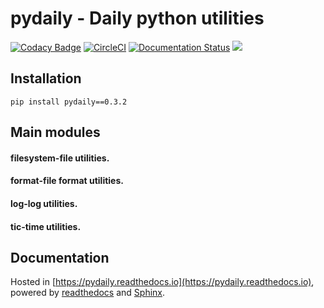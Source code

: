 **pydaily - Daily python utilities**
============
[![Codacy Badge](https://api.codacy.com/project/badge/Grade/8e2dbb9defe6410793beed44f22783d2)](https://app.codacy.com/app/PingjunChen/pydaily?utm_source=github.com&utm_medium=referral&utm_content=PingjunChen/pydaily&utm_campaign=Badge_Grade_Dashboard)
[![CircleCI](https://circleci.com/gh/PingjunChen/pydaily.svg?style=svg)](https://circleci.com/gh/PingjunChen/pydaily)
[![Documentation Status](https://readthedocs.org/projects/pydaily/badge/?version=latest)](https://pydaily.readthedocs.io/en/latest/?badge=latest)
![](https://img.shields.io/github/stars/PingjunChen/pydaily.svg)

Installation
------------
```alpha
pip install pydaily==0.3.2
```

Main modules
------------
#### filesystem-file utilities.
#### format-file format utilities.
#### log-log utilities.
#### tic-time utilities.

Documentation
------------
Hosted in [https://pydaily.readthedocs.io](https://pydaily.readthedocs.io), powered by [readthedocs](https://readthedocs.org) and
[Sphinx](http://www.sphinx-doc.org).
